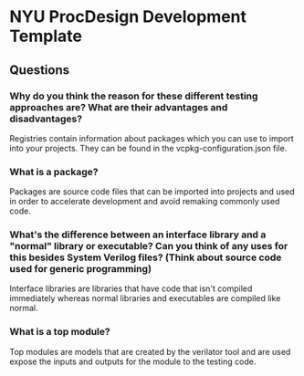 # NYU ProcDesign Development Template

## Questions
### Why do you think the reason for these different testing approaches are? What are their advantages and disadvantages?
Registries contain information about packages which you can use to import into your projects. They can be found in the vcpkg-configuration.json file.

### What is a package?
Packages are source code files that can be imported into projects and used in order to accelerate development and avoid remaking commonly used code. 

### What's the difference between an interface library and a "normal" library or executable? Can you think of any uses for this besides System Verilog files? (Think about source code used for generic programming)
Interface libraries are libraries that have code that isn't compiled immediately whereas normal libraries and executables are compiled like normal.

### What is a top module?
Top modules are models that are created by the verilator tool and are used expose the inputs and outputs for the module to the testing code.